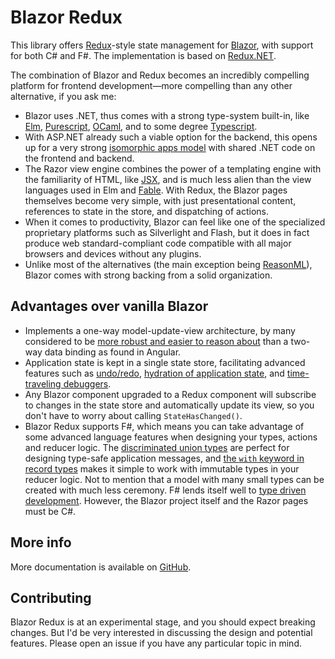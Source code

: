 # Blazor Redux

This library offers [Redux](https://redux.js.org)-style state management for [Blazor](https://github.com/aspnet/Blazor), with support for both C# and F#. The implementation is based on [Redux.NET](https://github.com/GuillaumeSalles/redux.NET).

The combination of Blazor and Redux becomes an incredibly compelling platform for frontend development&mdash;more compelling than any other alternative, if you ask me:

- Blazor uses .NET, thus comes with a strong type-system built-in, like [Elm](http://elm-lang.org), [Purescript](http://www.purescript.org), [OCaml](https://bucklescript.github.io), and to some degree [Typescript](https://www.typescriptlang.org).
- With ASP.NET already such a viable option for the backend, this opens up for a very strong [isomorphic apps model](https://hackernoon.com/isomorphic-universal-boilerplate-react-redux-server-rendering-tutorial-example-webpack-compenent-6e22106ae285) with shared .NET code on the frontend and backend.
- The Razor view engine combines the power of a templating engine with the familiarity of HTML, like [JSX](https://reactjs.org/docs/introducing-jsx.html), and is much less alien than the view languages used in Elm and [Fable](http://fable.io). With Redux, the Blazor pages themselves become very simple, with just presentational content, references to state in the store, and dispatching of actions.
- When it comes to productivity, Blazor can feel like one of the specialized proprietary platforms such as Silverlight and Flash, but it does in fact produce web standard-compliant code compatible with all major browsers and devices without any plugins.
- Unlike most of the alternatives (the main exception being [ReasonML](https://reasonml.github.io)), Blazor comes with strong backing from a solid organization.

## Advantages over vanilla Blazor

- Implements a one-way model-update-view architecture, by many considered to be [more robust and easier to reason about](https://www.exclamationlabs.com/blog/the-case-for-unidirectional-data-flow/) than a two-way data binding as found in Angular. 
- Application state is kept in a single state store, facilitating advanced features such as [undo/redo](https://github.com/elm-community/undo-redo), [hydration of application state](https://github.com/rt2zz/redux-persist), and [time-traveling debuggers](http://debug.elm-lang.org).
- Any Blazor component upgraded to a Redux component will subscribe to changes in the state store and automatically update its view, so you don't have to worry about calling `StateHasChanged()`.
- Blazor Redux supports F#, which means you can take advantage of some advanced language features when designing your types, actions and reducer logic. The [discriminated union types](https://fsharpforfunandprofit.com/posts/discriminated-unions) are perfect for designing type-safe application messages, and [the `with` keyword in record types](https://fsharpforfunandprofit.com/posts/records/) makes it simple to work with immutable types in your reducer logic. Not to mention that a model with many small types can be created with much less ceremony. F# lends itself well to [type driven development](https://fsharpforfunandprofit.com/series/designing-with-types.html). However, the Blazor project itself and the Razor pages must be C#.

## More info

More documentation is available on [GitHub](https://github.com/torhovland/blazor-redux).

## Contributing

Blazor Redux is at an experimental stage, and you should expect breaking changes. But I'd be very interested in discussing the design and potential features. Please open an issue if you have any particular topic in mind.
